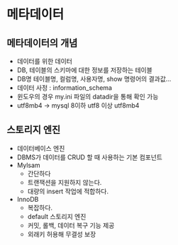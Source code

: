 # 메타데이터
## 메타데이터의 개념

- 데이터를 위한 데이터
- DB, 테이블의 스키마에 대한 정보를 저장하는 테이블
- DB명 테이블명, 컬럼명, 사용자명, show 명령어의 결과값...
- 데이터 사정 : information_schema
- 윈도우의 경우 my.ini 파일의 datadir을 통해 확인 가능
- utf8mb4 -> mysql 8이하 utf8 이상 utf8mb4

## 스토리지 엔진

- 데이터베이스 엔진
- DBMS가 데이터를 CRUD 할 때 사용하는 기본 컴포넌트
- Mylsam
  - 간단하다
  - 트랜잭션을 지원하지 않는다.
  - 대량의 insert 작업에 적합하다.
- InnoDB
  - 복잡하다.
  - default 스토리지 엔진
  - 커밋, 롤백, 데이터 복구 기능 제공
  - 외래키 허용해 무결성 보장

